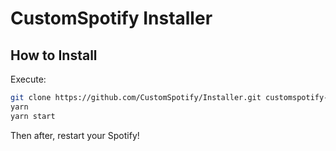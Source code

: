 # CustomSpotify Installer
## How to Install
Execute:

```bash
git clone https://github.com/CustomSpotify/Installer.git customspotify-installer && cd customspotify-installer
yarn
yarn start
```

Then after, restart your Spotify!